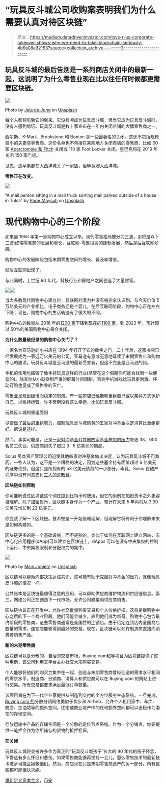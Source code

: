 # “玩具反斗城公司收购案表明我们为什么需要认真对待区块链”

> 原文：<https://medium.datadriveninvestor.com/toys-r-us-corporate-takeover-shows-why-we-need-to-take-blockchain-seriously-4b9a08a92153?source=collection_archive---------3----------------------->

## 玩具反斗城的最后告别是一系列商店关闭中的最新一起，这说明了为什么零售业现在比以往任何时候都更需要区块链。

![](img/d98b2b8bd45cf5e30ad10cec4797aec1.png)

Photo by [Joia de Jong](https://unsplash.com/@joyground?utm_source=medium&utm_medium=referral) on [Unsplash](https://unsplash.com?utm_source=medium&utm_medium=referral)

每个人都预见到它的到来。它没有*有*成为玩具反斗城，但当它成为玩具反斗城时，没有人感到惊讶。玩具反斗城是数十家宣布在一年内关闭店铺的大牌零售商之一。

西尔斯、K-Mart、Brookstone 和 Bonton 是一些最著名的关闭。这还不包括规模较小的夫妻店零售商。这份名单也不包括在某些地方关闭商店的零售商，比如 60 家 [Abercrombie 和 Fitch](https://clark.com/shopping-retail/major-retailers-closing-2018/) 关闭或 110 家 Foot Locker 关闭。星巴克将在 2019 年关闭 150 家门店。

见鬼，连苹果都在大西洋城关了一家店，但毕竟*是*大西洋城。

**零售正在改变。**

![](img/37d428796ee2ee70249f5316fad7b70a.png)

“A mail person sitting in a mail truck sorting mail parked outside of a house in Tulsa” by [Pope Moysuh](https://unsplash.com/@pope_moisa?utm_source=medium&utm_medium=referral) on [Unsplash](https://unsplash.com?utm_source=medium&utm_medium=referral)

# 现代购物中心的三个阶段

如果自 1956 年第一家购物中心成立以来，现代零售格局被分为三波，那将是以下三波:终端零售商的发展和增长，互联网-零售投资的蓬勃发展，然后是后互联网阶段。

购物中心的发展阶段包括末期零售空间的增长、普及和增值。

然后互联网出现了。

与此同时，上世纪 90 年代，科技行业和房地产之间创造了大量财富。

![](img/b035277f228cf54582c20808d8af840b.png)![](img/849dc1fa787b9a04923b0c6c6e25e5fe.png)

当大多数现代购物中心建立时，互联网的潜力并没有被完全认识到。与今天价值 5 万亿美元的产业相比，电子商务还是个婴儿。在后互联网阶段，购物中心正在左右下降；现在，购物中心的生活轨迹有了很大的不同。

购物中心的数量从 2016 年的[1200 家](https://www.theguardian.com/us-news/2017/jul/22/mall-of-america-minnesota-retail-anniversary)下降到现在的[1100 家](http://time.com/4865957/death-and-life-shopping-mall/)。到 2023 年，预计超过 50%的美国购物中心将会关闭。

**为什么数量破纪录的购物中心关门了？**

一家名为亚马逊的小书店在 1994 年打开了它的数字之门，二十年后，这家书店已经发展成为一家近万亿美元的公司。亚马逊有意或无意地延续了末期零售店和购物中心的崩溃。玩具反斗城是亚马逊的最新受害者，但这不完全是亚马逊的错。

手机的使用也摧毁了像手持玩具这样的行业(尽管在这个假期你可能会找到一些便宜的)。除非你从小就受到严重的屏幕时间限制，否则手机游戏比玩具更刺激。移动订购也促成了零售业的灭亡。

零售业呈现出缓慢而稳定的崩溃。有一些商店已经能够重组自己或以某种方式保护自己，以维持运营。许多案例没有这么幸运，比如玩具反斗城。

玩具反斗城的重组受阻

尽管[做了最后的重组努力](https://www.wsj.com/articles/who-killed-toys-r-us-hint-it-wasnt-only-amazon-1535034401?mod=hp_lead_pos4)，控制玩具反斗城债务的五家对冲基金决定清算比重组更好。据说是这样。

然而，事实可能是，正是[一家对冲基金对其他四家基金施加的压力](https://www.wsj.com/articles/who-killed-toys-r-us-hint-it-wasnt-only-amazon-1535034401?mod=hp_lead_pos4)导致 33，000 名员工失业，供应商损失了超过 3 . 5 亿美元的商品。

Solus 另类资产管理公司迫使其他四家对冲基金做出决定，认为玩具反斗城不可救药。一些人认为，这不是一个糟糕的决定，因为这些基金持有面值超过 6 亿美元的证券债务，但这只是所拥有的 53 亿美元债务的一小部分。毕竟，Solus 在破产程序中没有同意支付[工人的遣散费](https://www.google.com/amp/www.mcall.com/business/retail/mc-biz-toys-r-us-workers-benefits-20180824-story,amp.html)。

**区块链如何帮助**

你可能听说过区块链这个词在提到比特币时使用，但它的用例在加密货币之外更容易理解。除了加密货币，区块链本身作为一个产业，预计在未来 5 年内将从 3.39 亿美元增长到 23 亿美元。

你应该了解一下区块链。技术壁垒一开始很难理解，但理解它将有利于你理解未来是如何构建的。

区块链更多的是一个基础设施，而不是别的。类似于如何在互联网上建立网站，去中心化应用程序(dApp)可以建立在区块链上。dApps 可以在没有中央集权的控制下运行，中央集权限制和分配权力的集中。

![](img/85cb99969aa40102c58a01c15afb636b.png)

Photo by [Maik Jonietz](https://unsplash.com/@der_maik_?utm_source=medium&utm_medium=referral) on [Unsplash](https://unsplash.com?utm_source=medium&utm_medium=referral)

区块链可以帮助内部决策达成共识，这可能有助于克服对冲基金的压力，就像玩具反斗城的情况一样。

公共账本是区块链最值得注意的应用，可以帮助供应商维护物流和供应链信息。第三，网络公司正在创造下一代市场，允许公司直接向供应商销售。

区块链协议正在开发中，允许社交批量购买交易和个人价格折扣，这将是继购物中心之后的下一个商业阶段。他们可能会减少，直到他们成为新奇。购物中心包含最终阶段的零售商，这些零售商通常是全国性的连锁店。由于给定连锁店内全国商店数量的需求，连锁店能够得到最好的交易。现在，区块链可以允许制造商直接向消费者销售产品。

**新的末期零售商**

区块链可以是分散的、自治的交易市场。Buying.com[和](http://buying.com)等项目为区块链提供了这种用例，该公司利用其平台主办社交大宗购买交易。

个人能够将他们的购买力集中在一起，创造与末期零售商曾经创造的需求水平相同的需求水平。制造商、分销商、清算人和供应商可以在 Buying.com 的网站上进行交易。所有交易都要求满足最低订单数量。

该项目旨在为下一代企业家提供从制造到交付的全方位服务生态系统。一旦完成， [Buying.com 的](http://buying.com)分散分销网络类似于优步和 Airbnb，允许个人租用家中、车库、商店、加油站等的额外空间。住宅或商业地产中的任何额外空间都可以出租作为潜在的存储空间。

存放运输中产品的存储空间是一个分散的定位节点系统。作为一个分销点，你要提供一笔押金作为你所储存的货物的抵押担保。

**在关闭**

玩具反斗城将会被许多作为真正的“玩具反斗城孩子”长大的 90 年代的孩子怀念，不管这有多么怀旧和悲伤。如果零售商能够再坚持一会儿，那么零售技术的最新技术进步可能会拯救他们。然而，商店现在只是末期零售商遗产的另一部分，所有这些都可能很快灭绝。

[重新定义资本主义](https://medium.com/u/627af3c7f65b?source=post_page-----4b9a08a92153--------------------------------)，[币安](https://medium.com/u/57600910a883?source=post_page-----4b9a08a92153--------------------------------)